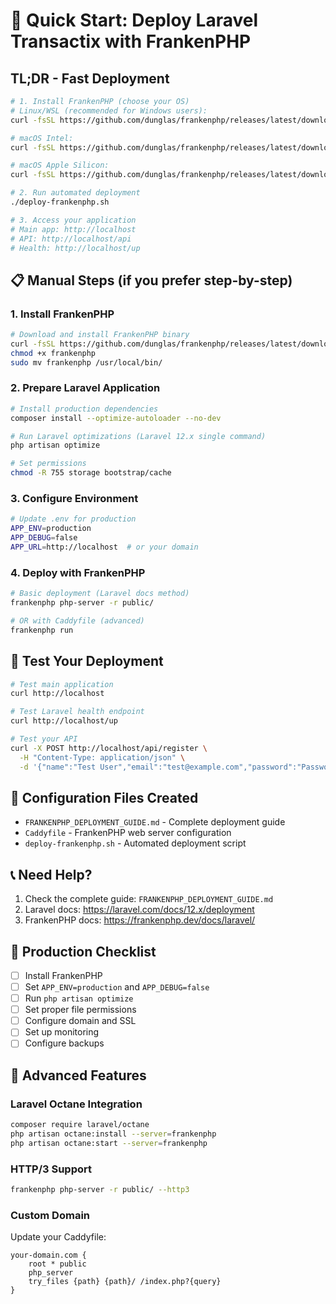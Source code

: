 # 🚀 Quick Start: Deploy Laravel Transactix with FrankenPHP

## TL;DR - Fast Deployment

```bash
# 1. Install FrankenPHP (choose your OS)
# Linux/WSL (recommended for Windows users):
curl -fsSL https://github.com/dunglas/frankenphp/releases/latest/download/frankenphp-linux-x86_64 -o frankenphp && chmod +x frankenphp && sudo mv frankenphp /usr/local/bin/

# macOS Intel:
curl -fsSL https://github.com/dunglas/frankenphp/releases/latest/download/frankenphp-mac-x86_64 -o frankenphp && chmod +x frankenphp && sudo mv frankenphp /usr/local/bin/

# macOS Apple Silicon:
curl -fsSL https://github.com/dunglas/frankenphp/releases/latest/download/frankenphp-mac-arm64 -o frankenphp && chmod +x frankenphp && sudo mv frankenphp /usr/local/bin/

# 2. Run automated deployment
./deploy-frankenphp.sh

# 3. Access your application
# Main app: http://localhost
# API: http://localhost/api
# Health: http://localhost/up
```

## 📋 Manual Steps (if you prefer step-by-step)

### 1. Install FrankenPHP
```bash
# Download and install FrankenPHP binary
curl -fsSL https://github.com/dunglas/frankenphp/releases/latest/download/frankenphp-linux-x86_64 -o frankenphp
chmod +x frankenphp
sudo mv frankenphp /usr/local/bin/
```

### 2. Prepare Laravel Application
```bash
# Install production dependencies
composer install --optimize-autoloader --no-dev

# Run Laravel optimizations (Laravel 12.x single command)
php artisan optimize

# Set permissions
chmod -R 755 storage bootstrap/cache
```

### 3. Configure Environment
```bash
# Update .env for production
APP_ENV=production
APP_DEBUG=false
APP_URL=http://localhost  # or your domain
```

### 4. Deploy with FrankenPHP
```bash
# Basic deployment (Laravel docs method)
frankenphp php-server -r public/

# OR with Caddyfile (advanced)
frankenphp run
```

## 🧪 Test Your Deployment

```bash
# Test main application
curl http://localhost

# Test Laravel health endpoint
curl http://localhost/up

# Test your API
curl -X POST http://localhost/api/register \
  -H "Content-Type: application/json" \
  -d '{"name":"Test User","email":"test@example.com","password":"Password123!","password_confirmation":"Password123!"}'
```

## 🔧 Configuration Files Created

- `FRANKENPHP_DEPLOYMENT_GUIDE.md` - Complete deployment guide
- `Caddyfile` - FrankenPHP web server configuration
- `deploy-frankenphp.sh` - Automated deployment script

## 📞 Need Help?

1. Check the complete guide: `FRANKENPHP_DEPLOYMENT_GUIDE.md`
2. Laravel docs: https://laravel.com/docs/12.x/deployment
3. FrankenPHP docs: https://frankenphp.dev/docs/laravel/

## 🎯 Production Checklist

- [ ] Install FrankenPHP
- [ ] Set `APP_ENV=production` and `APP_DEBUG=false`
- [ ] Run `php artisan optimize`
- [ ] Set proper file permissions
- [ ] Configure domain and SSL
- [ ] Set up monitoring
- [ ] Configure backups

## 🚀 Advanced Features

### Laravel Octane Integration
```bash
composer require laravel/octane
php artisan octane:install --server=frankenphp
php artisan octane:start --server=frankenphp
```

### HTTP/3 Support
```bash
frankenphp php-server -r public/ --http3
```

### Custom Domain
Update your Caddyfile:
```
your-domain.com {
    root * public
    php_server
    try_files {path} {path}/ /index.php?{query}
}
```
